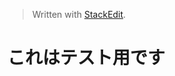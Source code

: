 


> Written with [StackEdit](https://stackedit.io/).
>
# これはテスト用です
<!--stackedit_data:
eyJoaXN0b3J5IjpbLTEyNTcwMzUzODhdfQ==
-->